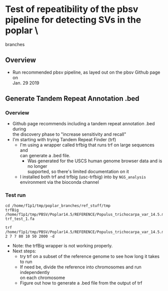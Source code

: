 # Test of repeatibility of the pbsv pipeline for detecting SVs in the poplar \
branches

## Overview
* Run recommended pbsv pipeline, as layed out on the pbsv Github page on \
Jan. 29 2019

## Generate Tandem Repeat Annotation .bed
### Overview
* Github page recommends including a tandem repeat annotation .bed during \
the discovery phase to "increase sensitivity and recall"
* I'm starting with trying Tandem Repeat Finder (trf)
  * I'm using a wrapper called trfbig that runs trf on large sequences and \
can generate a .bed file.
    * Was generated for the USCS human genome browser data and is no longer \
supported, so there's limited documentation on it
  * I installed both trf and trfbig (usc-trfbig) into by `NGS_analysis` \
environment via the bioconda channel
### Test run
```
cd /home/f1p1/tmp/poplar_branches/ref_stuff/tmp
trfBig /home/f1p1/tmp/PBSV/Poplar14.5/REFERENCE/Populus_trichocarpa_var_14.5.mainGenome.fasta trf_test_1.fa

trf /home/f1p1/tmp/PBSV/Poplar14.5/REFERENCE/Populus_trichocarpa_var_14.5.mainGenome.fasta 2 7 7 80 10 50 2000 -d

```
* Note: the trfBig wrapper is not working properly.
* Next steps: 
  * try trf on a subset of the reference genome to see how long it takes to run
  * If need be, divide the reference into chromosomes and run independently \
on each chromosome
  * Figure out how to generate a .bed file from the output of trf
